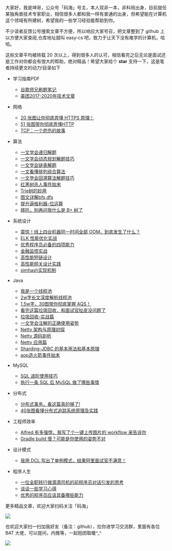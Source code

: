 大家好，我是坤哥，公众号「码海」号主，本人双非一本，非科班出身，目前就任某独角兽技术专家职业，相信很多人都和我一样有普通的出身，但希望能在计算机这个领域有所建树，希望我的一些学习经验能帮助到你。

不少读者反馈公号搜索文章不方便，所以响应大家号召，把文章整到了 github 上以方便大家查阅,仓库地址就叫 easy-cs 吧，致力于让天下没有难学的计算机，哈哈。

这些文章平均被转载 20 次以上，得到很多人的认可，相信看完之后无论是面试还是工作对你都会有很大的帮助，绝对精品！希望大家给个 **star** 支持一下，这是笔者持续更文的动力!目录如下

* 学习指南PDF
  * [谷歌师兄刷题笔记](学习指南/谷歌师兄刷题笔记.md)
  * [美团2017-2020年技术文章](学习指南/美团2017-2020年技术文章.md)

* 网络
  * [20 张图让你彻底弄懂 HTTPS 原理！](网络/20张图让你彻底弄懂HTTPS原理.md)
  * [51 张图带你彻底弄懂HTTP](网络/51张图带你彻底弄懂HTTP.md)
  * [TCP：一个悲伤的故事](网络/TCP：一个悲伤的故事.md)

* 算法
  * [一文学会递归解题](算法/一文学会递归解题.md)
  * [一文学会动态规划解题技巧](算法/一文学会动态规划解题技巧.md)
  * [一文学会链表解题](算法/一文学会链表解题.md)
  * [一文看懂排列组合算法](算法/一文看懂排列组合算法.md)
  * [一文学会回溯算法解题技巧](算法/一文学会回溯算法解题技巧.md)
  * [红黑树杀人事件始末](算法/红黑树杀人事件始末.md)
  * [Trie树的妙用](算法/Trie树的妙用.md)
  * [图文详解bfs,dfs](算法/图文详解bfs,dfs.md)
  * [提升逼格利器-位运算](算法/提升逼格利器-位运算.md)
  * [拜托，别再问我什么是 B+ 树了](算法/拜托，别再问我什么是B+树了.md)

  
* 系统设计
  * [震惊！线上四台机器同一时间全部 OOM，到底发生了什么？](系统设计/震惊！线上四台机器同一时间全部OOM，到底发生了什么？.md)
  * [ELK 性能优化实战](系统设计/ELK性能优化实战.md)
  * [优秀程序员必备的四项能力](系统设计/优秀程序员必备的四项能力.md)
  * [金融监控实战](系统设计/金融监控实战.md)
  * [高性能短链设计](系统设计/高性能短链设计.md)
  * [高性能网关设计实践](系统设计/高性能网关设计实践.md)
  * [simhash实现机制](系统设计/simhash实现机制.md)

* Java
  * [我是一个线程池](Java/我是一个线程池.md)
  * [2w字长文深度解析线程池](Java/2w字长文深度解析线程池.md)
  * [1.5w字，30图带你彻底掌握 AQS！](Java/1.5w字，30图带你彻底掌握AQS！.md)
  * [看完这篇垃圾回收，和面试官扯皮没问题了](Java/看完这篇垃圾回收，和面试官扯皮没问题了.md)
  * [垃圾回收-实战篇](Java/垃圾回收-实战篇.md)
  * [一文学会注解的正确使用姿势](Java/一文学会注解的正确使用姿势.md)
  * [Netty 架构与原理初探](Java/Netty架构与原理初探.md)
  * [Netty 源码剖析](Java/Netty源码剖析.md)
  * [Netty 应用篇](Java/Netty应用篇.md)
  * [Sharding-JDBC 的基本用法和基本原理](Java/Sharding-JDBC的基本用法和基本原理.md)
  * [aop造火箭事件始末](Java/aop造火箭事件始末.md)

* MySQL
  * [SQL 进阶使用技巧](MySQL/SQL进阶使用技巧.md)
  * [执行一条 SQL 后 MySQL 做了哪些事情](MySQL/执行一条SQL后MySQL做了哪些事情.md)

* 分布式
  * [分布式事务，看这篇真的够了!](分布式/分布式事务，看这篇真的够了!.md)
  * [40张图看懂分布式追踪系统原理及实践](分布式/40张图看懂分布式追踪系统原理及实践.md)

* 工程师效率
  * [Alfred 有多强悍，我写了个一键上传图片的 workflow 来告诉你](工程师效率/Alfred有多强悍，我写了个一键上传图片的workflow来告诉你.md)
  * [Gradle build 慢？可能是你使用的姿势不对](工程师效率/Gradlebuild慢？可能是你使用的姿势不对.md)

* 设计模式
  * [我用 DCL 写出了单例模式，结果阿里面试官不满意！](设计模式/我用DCL写出了单例模式，结果阿里面试官不满意！.md)
  
* 程序人生
  * [一位全职转行做滴滴司机的前程序员对话引发的思考](程序人生/一位全职转行做滴滴司机的前程序员对话引发的思考.md)
  * [谈谈一些学习心得](程序人生/谈谈一些学习心得.md)
  * [优秀的程序员应该具备哪些能力](程序人生/优秀的程序员应该具备哪些能力.md)
  
  
更多精品文章，欢迎大家扫码关注「码海」

![](https://p3-juejin.byteimg.com/tos-cn-i-k3u1fbpfcp/21e614235c1146af82cc8ec3ed1f5d26~tplv-k3u1fbpfcp-zoom-1.image)

也欢迎大家扫一扫加我好友（备注：github），拉你进学习交流群，里面有各位 BAT 大佬，可以提问，内推等，一起抱团取暖^_^

![](https://p3-juejin.byteimg.com/tos-cn-i-k3u1fbpfcp/56e1ace5f7a54065ae43b74febb5c189~tplv-k3u1fbpfcp-zoom-1.image)
